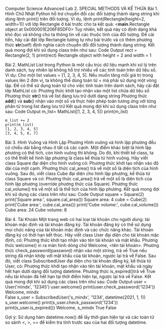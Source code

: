 Computer Science Advanced
Lab 2. SPECIAL METHODS VÀ KẾ THỪA
Bài 1. Hình Chữ Nhật
    Python hỗ trợ chuyển đổi các đối tượng thành dạng string khi dùng lệnh print() trên đối tượng.
    Ví dụ, lệnh print(Rectangle(height=2, width=1)) với lớp Rectangle ở bài trước cho ta kết quả:
    <__main__.Rectangle object at 0x000001E206F85DF0>
    Tuy nhiên, kết quả này có định dạng khá khó đọc và không cho ta thông tin về các thuộc tính của đối tượng.
    Để cải tiến, hãy cài đặt lớp Rectangle tương tự như bài trước và có thêm phương thức __str__(self) định nghĩa cách chuyển đổi đối tượng thành dạng string.
    Kết quả mong đợi khi sử dụng class trên như sau:
    Code
    Output
    rect = Rectangle(2, 1)
    print(rect)
    Rectangle object with height = 2 and width = 1

Bài 2. MathList
    List trong Python là một cấu trúc dữ liệu mạnh khi xử lý trên danh sách, tuy nhiên lại không hỗ trợ nhiều về các tính toán trên dữ liệu số.
    Ví dụ: Cho một list values = [1, 2, 3, 4, 5]. Nếu muốn tăng mỗi giá trị trong values lên 2 đơn vị, ta không thể dùng toán tử + mà phải sử dụng một vòng lặp.
    Để có thể sử dụng toán tử cho việc tính toán trên danh sách, hãy cài đặt lớp MathList có:
    Phương thức khởi tạo nhận vào một list chứa dữ liệu số
    Phương thức __str__() trả về list đang lưu trữ dưới dạng string
    Phương thức __add__() và __sub__() nhận vào một số và thực hiện phép toán tương ứng với từng phần tử trong list đang lưu trữ
    Kết quả mong đợi khi sử dụng class trên như sau:
    Code
    Output
    m_list= MathList([1, 2, 3, 4, 5])
    print(m_list)

    m_list += 2
    print(m_list)
    [1, 2, 3, 4, 5]
    [3, 4, 5, 6, 7]

Bài 3. Hình Vuông và Hình Lập Phương
    Hình vuông và hình lập phương đều có chiều dài bằng nhau ở tất cả các cạnh. Một điểm khác biệt là hình lập phương có thể tích, còn hình vuông thì không. Do đó, khi thiết kế class, ta có thể thiết kế hình lập phương là class kế thừa từ hình vuông.
    Hãy viết class Square đại diện cho hình vuông có:
    Phương thức khởi tạo nhận vào độ dài của một cạnh.
    Phương thức cal_area() trả về một số là diện tích của hình vuông.
    Sau đó, viết class Cube đại diện cho hình lập phương, kế thừa từ class Square và có:
    Phương thức cal_area() trả về một số là diện tích của hình lập phương (override phương thức của Square).
    Phương thức cal_volume() trả về một số là thể tích của hình lập phương.
    Kết quả mong đợi khi sử dụng các class trên như sau:
    Code
    Output
    square = Square(2)
    print('Square area:', square.cal_area())
    Square area: 4
    cube = Cube(2)
    print('Cube area:', cube.cal_area())
    print('Cube volume:', cube.cal_volume())
    Cube area: 24
    Cube volume: 8

Bài 4. Tài Khoản
    Một trang web có hai loại tài khoản cho người dùng: tài khoản mặc định và tài khoản đăng ký.
    Tài khoản đăng ký có thể sử dụng mọi chức năng của tài khoản mặc định và các chức năng khác.
    Tài khoản đăng ký có thời hạn kết thúc.
    Hãy viết class User đại diện cho tài khoản mặc định, có:
    Phương thức khởi tạo nhận vào tên tài khoản và mật khẩu.
    Phương thức welcome() in ra màn hình dòng chữ Welcome, <tên tài khoản>.
    Phương thức check_password(password) nhận vào một string, trả về True nếu string đã nhận khớp với mật khẩu của tài khoản, ngược lại trả về False.
    Sau đó, viết class SubscribedUser đại diện cho tài khoản đăng ký, kế thừa từ User, có:
    Phương thức khởi tạo nhận vào tên tài khoản, mật khẩu và ngày hết hạn dưới dạng đối tượng datetime.
    Phương thức is_expired()trả về True nếu tài khoản đã hết hạn tại thời điểm hiện tại, ngược lại trả về False.
    Kết quả mong đợi khi sử dụng các class trên như sau:
    Code
    Output
    user = User('mindx', '12345')
    user.welcome()
    print(user.check_password('1234'))
    Welcome, mindx  
    False
    s_user = SubscribedUser('s_mindx', '1234', datetime(2021, 1, 1))
    s_user.welcome()
    print(s_user.check_password('1234'))
    print(s_user.is_expired())
    Welcome, s_mindx
    True
    False

Gợi ý: Sử dụng hàm datetime.now() để lấy thời gian hiện tại và các toán tử so sánh <, >, == để kiểm tra tính trước sau của hai đối tượng datetime.
